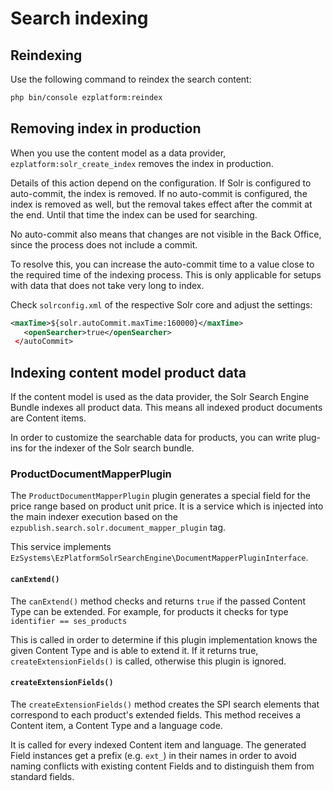 # Search indexing

## Reindexing

Use the following command to reindex the search content:

``` bash
php bin/console ezplatform:reindex
```

## Removing index in production

When you use the content model as a data provider, `ezplatform:solr_create_index` removes the index in production.

Details of this action depend on the configuration. If Solr is configured to auto-commit, the index is removed.
If no auto-commit is configured, the index is removed as well, but the removal takes effect after the commit at the end. 
Until that time the index can be used for searching.

No auto-commit also means that changes are not visible in the Back Office, since the process does not include a commit.

To resolve this, you can increase the auto-commit time to a value close to the required time of the indexing process.
This is only applicable for setups with data that does not take very long to index.

Check `solrconfig.xml` of the respective Solr core and adjust the settings:

``` xml
<maxTime>${solr.autoCommit.maxTime:160000}</maxTime>
   <openSearcher>true</openSearcher>
 </autoCommit>
```

## Indexing content model product data

If the content model is used as the data provider, the Solr Search Engine Bundle indexes all product data.
This means all indexed product documents are Content items.

In order to customize the searchable data for products, you can write plug-ins for the indexer of the Solr search bundle.

### ProductDocumentMapperPlugin

The `ProductDocumentMapperPlugin` plugin generates a special field for the price range based on product unit price.
It is a service which is injected into the main indexer execution based on the `ezpublish.search.solr.document_mapper_plugin` tag.

This service implements `EzSystems\EzPlatformSolrSearchEngine\DocumentMapperPluginInterface`.

#### `canExtend()`

The `canExtend()` method checks and returns `true` if the passed Content Type can be extended.
For example, for products it checks for type `identifier == ses_products`

This is called in order to determine if this plugin implementation knows the given Content Type and is able to extend it.
If it returns true, `createExtensionFields()` is called, otherwise this plugin is ignored.

#### `createExtensionFields()`

The `createExtensionFields()` method creates the SPI search elements that correspond to each product's extended fields.
This method receives a Content item, a Content Type and a language code.

It is called for every indexed Content item and language.
The generated Field instances get a prefix (e.g. `ext_`) in their names in order to avoid naming conflicts with existing content Fields
and to distinguish them from standard fields.
